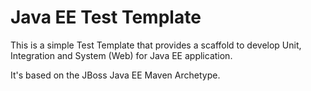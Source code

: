 # Java EE Test Template

This is a simple Test Template that provides a scaffold to develop Unit, Integration and System (Web) for Java EE application.

It's based on the JBoss Java EE Maven Archetype.
